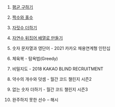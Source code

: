 1. [평균 구하기](https://school.programmers.co.kr/learn/courses/30/lessons/12944)

2. [짝수와 홀수](https://school.programmers.co.kr/learn/courses/30/lessons/12937)

3. [자릿수 더하기](https://school.programmers.co.kr/learn/courses/30/lessons/12931)

4. [자연수 뒤집어 배열로 만들기](https://school.programmers.co.kr/learn/courses/30/lessons/12932)

5. 숫자 문자열과 영단어 - 2021 카카오 채용연계형 인턴십

6. 체육복 - 탐욕법(Greedy)

7. 비밀지도 - 2018 KAKAO BLIND RECRUITMENT

8. 약수의 개수와 덧셈 - 월간 코드 챌린지 시즌2

9. 없는 숫자 더하기 - 월간 코드 챌린지 시즌3

10. 완주하지 못한 선수 – 해시